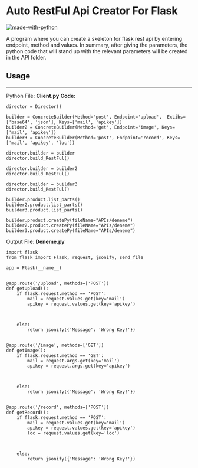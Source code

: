 # Auto RestFul Api Creator For Flask

[![made-with-python](https://img.shields.io/badge/Made%20with-Python-1f425f.svg)](https://www.python.org/)

A program where you can create a skeleton for flask rest api by entering endpoint, method and values. In summary, after giving the parameters, the python code that will stand up with the relevant parameters will be created in the API folder.

## Usage
----
Python File: **Client.py**
**Code:**


    director = Director()

    builder = ConcreteBuilder(Method='post', Endpoint='upload',  ExLibs=['base64', 'json'], Keys=['mail', 'apikey'])
    builder2 = ConcreteBuilder(Method='get', Endpoint='image', Keys=['mail', 'apikey'])
    builder3 = ConcreteBuilder(Method='post', Endpoint='record', Keys=['mail', 'apikey', 'loc'])

    director.builder = builder
    director.build_RestFul()

    director.builder = builder2
    director.build_RestFul()

    director.builder = builder3
    director.build_RestFul()

    builder.product.list_parts()
    builder2.product.list_parts()
    builder3.product.list_parts()

    builder.product.createPy(fileName="APIs/deneme")
    builder2.product.createPy(fileName="APIs/deneme")
    builder3.product.createPy(fileName="APIs/deneme")
    
Output File: **Deneme.py**

	import flask
	from flask import Flask, request, jsonify, send_file
	
	app = Flask(__name__)
	
	
	@app.route('/upload', methods=['POST'])
	def getUpload():
		if flask.request.method == 'POST':
			mail = request.values.get(key='mail')
			apikey = request.values.get(key='apikey')
			
	
	
		else:
			return jsonify({'Message': 'Wrong Key!'})
	
	
	@app.route('/image', methods=['GET'])
	def getImage():
		if flask.request.method == 'GET':
			mail = request.args.get(key='mail')
			apikey = request.args.get(key='apikey')
			
	
	
		else:
			return jsonify({'Message': 'Wrong Key!'})
	
	
	@app.route('/record', methods=['POST'])
	def getRecord():
		if flask.request.method == 'POST':
			mail = request.values.get(key='mail')
			apikey = request.values.get(key='apikey')
			loc = request.values.get(key='loc')
			
	
	
		else:
			return jsonify({'Message': 'Wrong Key!'})
	








